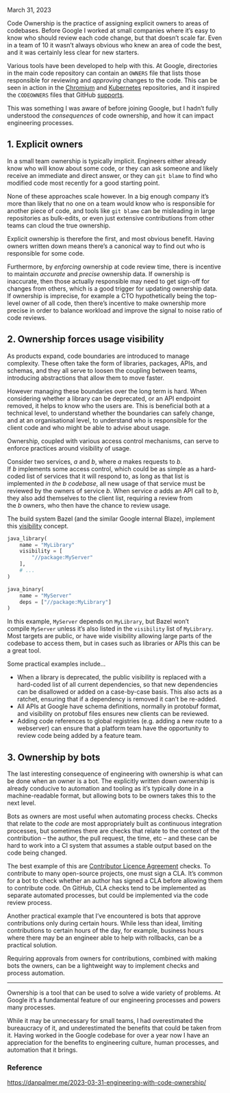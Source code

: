 March 31, 2023

Code Ownership is the practice of assigning explicit owners to areas of codebases. Before Google I worked at small companies where it’s easy to know who should review each code change, but that doesn’t scale far. Even in a team of 10 it wasn’t always obvious who knew an area of code the best, and it was certainly less clear for new starters.

Various tools have been developed to help with this. At Google, directories in the main code repository can contain an `OWNERS` file that lists those responsible for reviewing and _approving_ changes to the code. This can be seen in action in the [Chromium](https://chromium.googlesource.com/chromium/src/+/master/docs/code_reviews.md) and [Kubernetes](https://www.kubernetes.dev/docs/guide/owners/) repositories, and it inspired the `CODEOWNERS` files that GitHub [supports](https://docs.github.com/en/repositories/managing-your-repositorys-settings-and-features/customizing-your-repository/about-code-owners).

This was something I was aware of before joining Google, but I hadn’t fully understood the _consequences_ of code ownership, and how it can impact engineering processes.

## 1. Explicit owners

In a small team ownership is typically implicit. Engineers either already know who will know about some code, or they can ask someone and likely receive an immediate and direct answer, or they can `git blame` to find who modified code most recently for a good starting point.

None of these approaches scale however. In a big enough company it’s more than likely that no one on a team would know who is responsible for another piece of code, and tools like `git blame` can be misleading in large repositories as bulk-edits, or even just extensive contributions from other teams can cloud the true ownership.

Explicit ownership is therefore the first, and most obvious benefit. Having owners written down means there’s a canonical way to find out who is responsible for some code.

Furthermore, by _enforcing_ ownership at code review time, there is incentive to maintain _accurate_ and _precise_ ownership data. If ownership is inaccurate, then those actually responsible may need to get sign-off for changes from others, which is a good trigger for updating ownership data. If ownership is imprecise, for example a CTO hypothetically being the top-level owner of all code, then there’s incentive to make ownership more precise in order to balance workload and improve the signal to noise ratio of code reviews.

## 2. Ownership forces usage visibility

As products expand, code boundaries are introduced to manage complexity. These often take the form of libraries, packages, APIs, and schemas, and they all serve to loosen the coupling between teams, introducing abstractions that allow them to move faster.

However managing these boundaries over the long term is hard. When considering whether a library can be deprecated, or an API endpoint removed, it helps to know who the users are. This is beneficial both at a technical level, to understand whether the boundaries can safely change, and at an organisational level, to understand who is responsible for the client code and who might be able to advise about usage.

Ownership, coupled with various access control mechanisms, can serve to enforce practices around visibility of usage.

Consider two services, _a_ and _b_, where _a_ makes requests to _b_. If _b_ implements some access control, which could be as simple as a hard-coded list of services that it will respond to, as long as that list is implemented _in the b codebase_, all new usage of that service must be reviewed by the owners of service _b_. When service _a_ adds an API call to _b_, they also add themselves to the client list, requiring a review from the _b_ owners, who then have the chance to review usage.

The build system Bazel (and the similar Google internal Blaze), implement this [visibility](https://bazel.build/concepts/visibility) concept.

```python
java_library(
    name = "MyLibrary"
    visibility = [
        "//package:MyServer"
    ],
    # ...
)

java_binary(
    name = "MyServer"
    deps = ["//package:MyLibrary"]
)
```

In this example, `MyServer` depends on `MyLibrary`, but Bazel won’t compile `MyServer` unless it’s also listed in the `visibility` list of `MyLibrary`. Most targets are public, or have wide visibility allowing large parts of the codebase to access them, but in cases such as libraries or APIs this can be a great tool.

Some practical examples include…

- When a library is deprecated, the public visibility is replaced with a hard-coded list of all current dependencies, so that new dependencies can be disallowed or added on a case-by-case basis. This also acts as a ratchet, ensuring that if a dependency is removed it can’t be re-added.
- All APIs at Google have schema definitions, normally in protobuf format, and visibility on protobuf files ensures new clients can be reviewed.
- Adding code references to global registries (e.g. adding a new route to a webserver) can ensure that a platform team have the opportunity to review code being added by a feature team.

## 3. Ownership by bots

The last interesting consequence of engineering with ownership is what can be done when an owner is a bot. The explicitly written down ownership is already conducive to automation and tooling as it’s typically done in a machine-readable format, but allowing bots to be owners takes this to the next level.

Bots as owners are most useful when automating process checks. Checks that relate to the _code_ are most appropriately built as continuous integration processes, but sometimes there are checks that relate to the context of the contribution – the author, the pull request, the time, etc – and these can be hard to work into a CI system that assumes a stable output based on the code being changed.

The best example of this are [Contributor Licence Agreement](https://en.wikipedia.org/wiki/Contributor_License_Agreement) checks. To contribute to many open-source projects, one must sign a CLA. It’s common for a bot to check whether an author has signed a CLA before allowing them to contribute code. On GitHub, CLA checks tend to be implemented as separate automated processes, but could be implemented via the code review process.

Another practical example that I’ve encountered is bots that approve contributions only during certain hours. While less than ideal, limiting contributions to certain hours of the day, for example, business hours where there may be an engineer able to help with rollbacks, can be a practical solution.

Requiring approvals from owners for contributions, combined with making bots the owners, can be a lightweight way to implement checks and process automation.

---

Ownership is a tool that can be used to solve a wide variety of problems. At Google it’s a fundamental feature of our engineering processes and powers many processes.

While it may be unnecessary for small teams, I had overestimated the bureaucracy of it, and underestimated the benefits that could be taken from it. Having worked in the Google codebase for over a year now I have an appreciation for the benefits to engineering culture, human processes, and automation that it brings.



### Reference

https://danpalmer.me/2023-03-31-engineering-with-code-ownership/